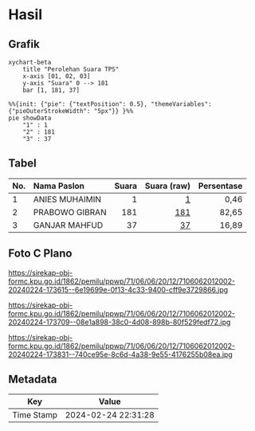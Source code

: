 # Hasil

## Grafik

```mermaid
xychart-beta
    title "Perolehan Suara TPS"
    x-axis [01, 02, 03]
    y-axis "Suara" 0 --> 181
    bar [1, 181, 37]
```

```mermaid
%%{init: {"pie": {"textPosition": 0.5}, "themeVariables": {"pieOuterStrokeWidth": "5px"}} }%%
pie showData
    "1" : 1
    "2" : 181
    "3" : 37
```

## Tabel

| No. | Nama Paslon    | Suara | Suara (raw) | Persentase |
|:--- |:-------------- | -----:| -----------:| ----------:|
| 1   | ANIES MUHAIMIN | 1     | [1][p-1]    | 0,46       |
| 2   | PRABOWO GIBRAN | 181   | [181][p-2]  | 82,65      |
| 3   | GANJAR MAHFUD  | 37    | [37][p-3]   | 16,89      |


[p-1]: https://github.com/gigit-pemilu/pemilu-2024-71-sulawesi-utara/blob/main/pilpres/hitung-suara/sub/71-sulawesi-utara/sub/06-minahasa-utara/sub/06-likupang-barat/sub/2012-tarabitan/sub/002-tps/sub/paslon-1.txt
[p-2]: https://github.com/gigit-pemilu/pemilu-2024-71-sulawesi-utara/blob/main/pilpres/hitung-suara/sub/71-sulawesi-utara/sub/06-minahasa-utara/sub/06-likupang-barat/sub/2012-tarabitan/sub/002-tps/sub/paslon-2.txt
[p-3]: https://github.com/gigit-pemilu/pemilu-2024-71-sulawesi-utara/blob/main/pilpres/hitung-suara/sub/71-sulawesi-utara/sub/06-minahasa-utara/sub/06-likupang-barat/sub/2012-tarabitan/sub/002-tps/sub/paslon-3.txt

## Foto C Plano

https://sirekap-obj-formc.kpu.go.id/1862/pemilu/ppwp/71/06/06/20/12/7106062012002-20240224-173615--6e19699e-0f13-4c33-9400-cff9e3729866.jpg

https://sirekap-obj-formc.kpu.go.id/1862/pemilu/ppwp/71/06/06/20/12/7106062012002-20240224-173709--08e1a898-38c0-4d08-898b-80f529fedf72.jpg

https://sirekap-obj-formc.kpu.go.id/1862/pemilu/ppwp/71/06/06/20/12/7106062012002-20240224-173831--740ce95e-8c6d-4a38-9e55-4176255b08ea.jpg


## Metadata

| Key        | Value               |
| ---------- | ------------------- |
| Time Stamp | 2024-02-24 22:31:28 |



